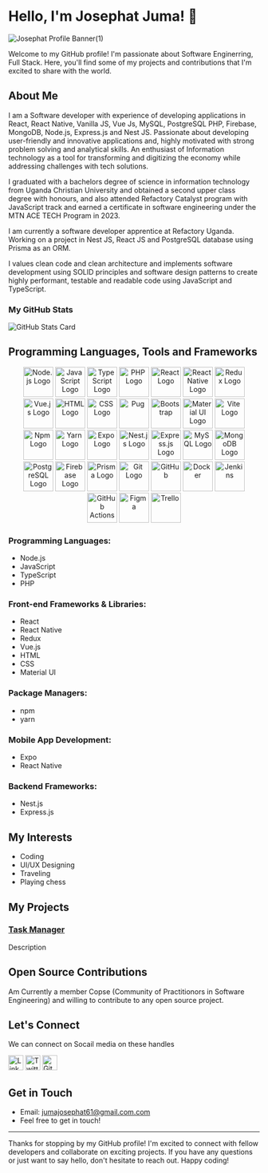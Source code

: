 # Hello, I'm Josephat Juma! 👋

![Josephat Profile Banner(1)](https://github.com/user-attachments/assets/922dc737-54ed-4df9-82ab-b2b0ccc25f5d)



Welcome to my GitHub profile! I'm passionate about Software Enginerring, Full Stack. Here, you'll find some of my projects and contributions that I'm excited to share with the world.

## About Me

I am a Software developer with experience of developing applications in React, React Native, Vanilla JS, Vue Js, MySQL, PostgreSQL PHP, Firebase, MongoDB, Node.js, Express.js and Nest JS. Passionate about developing user-friendly and innovative applications and, highly motivated with strong problem solving and analytical skills. An enthusiast of Information technology as a tool for transforming and digitizing the economy while addressing challenges with tech solutions.

I graduated with a bachelors degree of science in information technology from Uganda Christian University and obtained a second upper class degree with honours, and also attended Refactory Catalyst program with JavaScript track and earned a certificate in software engineering under the MTN ACE TECH Program in 2023.

I am currently a software developer apprentice at Refactory Uganda. Working on a project in Nest JS, React JS and PostgreSQL database using Prisma as an ORM.

I values clean code and clean architecture and implements software development using SOLID principles and software design patterns to create highly performant, testable and readable code using JavaScript and TypeScript.

<!-- Your GitHub stats -->

### My GitHub Stats

![GitHub Stats Card](https://github-readme-stats.vercel.app/api/top-langs/?username=JosephatJuma&layout=compact)

## Programming Languages, Tools and Frameworks

<div align="center" background="blue">
<img src="https://upload.wikimedia.org/wikipedia/commons/d/d9/Node.js_logo.svg" width="60" alt="Node.js Logo">
<img src="https://upload.wikimedia.org/wikipedia/commons/6/6a/JavaScript-logo.png" width="60" alt="JavaScript Logo">
<img src="https://upload.wikimedia.org/wikipedia/commons/4/4c/Typescript_logo_2020.svg" width="60" alt="TypeScript Logo">
<img src="https://upload.wikimedia.org/wikipedia/commons/thumb/2/27/PHP-logo.svg/1280px-PHP-logo.svg.png" width="60"  alt="PHP Logo">
<img src="https://upload.wikimedia.org/wikipedia/commons/a/a7/React-icon.svg" width="60"  alt="React Logo">
<img src="https://reactnative.dev/img/header_logo.svg" width="60"  alt="React Native Logo">
  
<img src="https://raw.githubusercontent.com/reduxjs/redux/master/logo/logo.png" width="60"  alt="Redux Logo">
<img src="https://vuejs.org/images/logo.png" width="60"  alt="Vue.js Logo">
<img src="https://www.w3.org/html/logo/downloads/HTML5_Logo_512.png" width="60"  alt="HTML Logo">
<img src="https://upload.wikimedia.org/wikipedia/commons/thumb/d/d5/CSS3_logo_and_wordmark.svg/1200px-CSS3_logo_and_wordmark.svg.png" width="60"  alt="CSS Logo">
  <img src="https://miro.medium.com/v2/resize:fit:506/1*XQrm5n6_iX2mY93lT4d4cA.png" width="60"  alt="Pug">
  <img src="https://upload.wikimedia.org/wikipedia/commons/thumb/b/b2/Bootstrap_logo.svg/800px-Bootstrap_logo.svg.png" width="60"  alt="Bootstrap">
<img src="https://material-ui.com/static/logo.png" width="60"  alt="Material UI Logo">
  <img src="https://upload.wikimedia.org/wikipedia/commons/thumb/f/f1/Vitejs-logo.svg/800px-Vitejs-logo.svg.png" width="60"  alt="Vite Logo"/>
<img src="https://upload.wikimedia.org/wikipedia/commons/thumb/d/db/Npm-logo.svg/1200px-Npm-logo.svg.png" width="60"  alt="Npm Logo" />
<img src="https://upload.wikimedia.org/wikipedia/commons/thumb/1/11/Yarn-logo-kitten.svg/1200px-Yarn-logo-kitten.svg.png" width="60"  alt="Yarn Logo">
<img src="https://www.inapps.net/wp-content/uploads/2022/05/developing-building-testing-and-deploying-react-native-apps-14-638.jpg" width="60"  alt="Expo Logo">
<img src="https://docs.nestjs.com/assets/logo-small.svg" width="60"  alt="Nest.js Logo">
<img src="https://expressjs.com/images/express-facebook-share.png" width="60"  alt="Express.js Logo">
<img src="https://upload.wikimedia.org/wikipedia/fr/thumb/6/62/MySQL.svg/1200px-MySQL.svg.png" width="60"   alt="MySQL Logo">
<img src="https://miro.medium.com/v2/resize:fit:512/1*doAg1_fMQKWFoub-6gwUiQ.png" width="60"  alt="MongoDB Logo">
<img src="https://www.postgresql.org/media/img/about/press/elephant.png" width="60"  alt="PostgreSQL Logo">
<img src="https://firebase.google.com/downloads/brand-guidelines/PNG/logo-logomark.png" width="60"  alt="Firebase Logo">
<img src="https://d2eip9sf3oo6c2.cloudfront.net/tags/images/000/001/287/square_480/prismaHD.png" width="60"  alt="Prisma Logo">
<img src="https://upload.wikimedia.org/wikipedia/commons/thumb/e/e0/Git-logo.svg/1280px-Git-logo.svg.png" alt="Git Logo" width="60" />
<img src="https://upload.wikimedia.org/wikipedia/commons/thumb/c/c2/GitHub_Invertocat_Logo.svg/1200px-GitHub_Invertocat_Logo.svg.png" width="60"  alt="GitHub"/>
<img src="https://images.crunchbase.com/image/upload/c_lpad,f_auto,q_auto:eco,dpr_1/ywjqppks5ffcnbfjuttq" width="60"  alt="Docker"/>
<img src="https://www.learntek.org/blog/wp-content/uploads/2018/05/jenkins_image.png" width="60"  alt="Jenkins"/>
 <img src="https://avatars.githubusercontent.com/u/44036562?s=280&v=4" width="60"  alt="GitHub Actions"/>
   <img src="https://assets.asana.biz/transform/ba9b63a3-f255-4088-b5fe-14ab4628f50b/logo-app-figma" width="60"  alt="Figma"/>
  <img src="https://1000logos.net/wp-content/uploads/2021/05/Trello-Logo-2011.png"  width="60"  alt="Trello" />
</div>

### Programming Languages:
- Node.js
- JavaScript
- TypeScript
- PHP

### Front-end Frameworks & Libraries:
- React
- React Native
- Redux
- Vue.js
- HTML
- CSS
- Material UI

### Package Managers:
- npm
- yarn

### Mobile App Development:
- Expo
- React Native

### Backend Frameworks:
- Nest.js
- Express.js

## My Interests
- Coding
- UI/UX Designing
- Traveling
- Playing chess

## My Projects


### [Task Manager](https://github.com/JosephatJuma/react_node_task_manager)

Description

## Open Source Contributions

Am Currently a member Copse (Community of Practitionors in Software Engineering) and willing to contribute to any open source project.

## Let's Connect

We can connect on Socail media on these handles

<div align="left">

[<img src="https://play-lh.googleusercontent.com/kMofEFLjobZy_bCuaiDogzBcUT-dz3BBbOrIEjJ-hqOabjK8ieuevGe6wlTD15QzOqw" width="30" alt="LinkedIn" />](https://www.linkedin.com/in/josephat-juma-79515521b/) [<img src="https://pbs.twimg.com/profile_images/1683899100922511378/5lY42eHs_400x400.jpg" alt="Twitter"  width="30"/>](https://twitter.com/JuJosephat)
[<img src="https://upload.wikimedia.org/wikipedia/commons/thumb/c/c2/GitHub_Invertocat_Logo.svg/1200px-GitHub_Invertocat_Logo.svg.png" alt="GitHub"  width="30"/>](https://github.com/JosephatJuma) 
</div> 


## Get in Touch

- Email: jumajosephat61@gmail.com.com
- Feel free to get in touch!

---

Thanks for stopping by my GitHub profile! I'm excited to connect with fellow developers and collaborate on exciting projects. If you have any questions or just want to say hello, don't hesitate to reach out. Happy coding!

